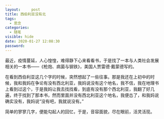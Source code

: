 ```yaml
---
layout:     post
title: 西伯利亚没有北
tags:
  - 思念
categories:
  - 随笔
visible: hide
date: 2020-01-27 12:08:30
password:
---
```


最近，疫情蔓延，人心惶惶，难得静下心来看看书，于是找了一本与人类社会发展相关的一本书——《枪炮、病菌与钢铁》，美国人贾雷德·戴蒙德写的。

<!--more-->

在看到西伯利亚这几个字的时候，突然想起了一些往事。那是我还在上初中的时候，我和我妈在争论有没有西北利亚，我妈说没有这个地名，我不信，我在地理书上看到过这个，于是我妈让我去找找看，到底有没有那个西北利亚，我翻了好几遍，终于找到了那本书，然而里面并没有西北利亚这个地名，我便怂了，和我妈说确实没有，我妈说“没有吧，我就说没有。”

简单的寥寥几字，便能勾起人的回忆，于是，音容面貌，尽在眼前，活灵活现。